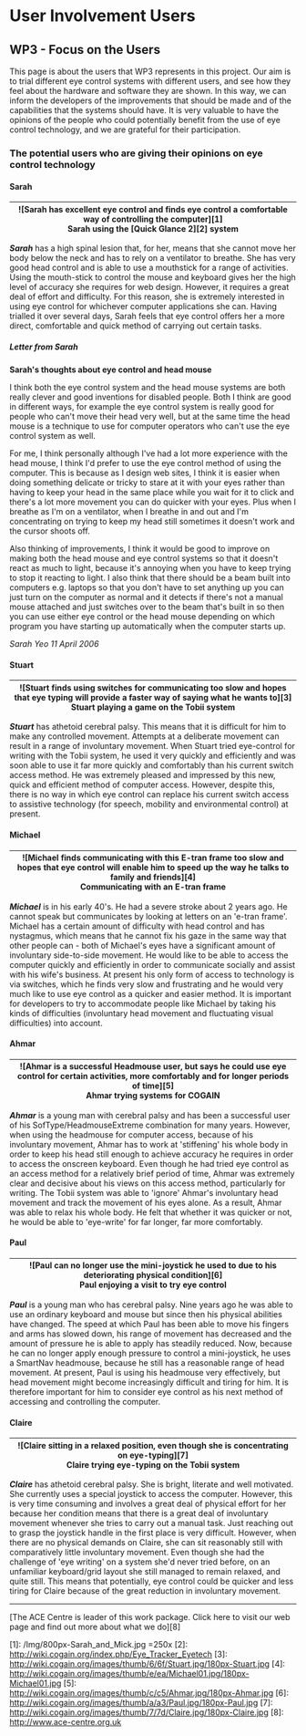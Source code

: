 # User Involvement Users

## WP3 - Focus on the Users 

This page is about the users that WP3 represents in this project. Our aim is to trial different eye control systems with different users, and see how they feel about the hardware and software they are shown. In this way, we can inform the developers of the improvements that should be made and of the capabilities that the systems should have. It is very valuable to have the opinions of the people who could potentially benefit from the use of eye control technology, and we are grateful for their participation. 

###  The potential users who are giving their opinions on eye control technology 

####  Sarah 

|<center>![Sarah has excellent eye control and finds eye control a comfortable way of controlling the computer][1] <br>Sarah using the [Quick Glance 2][2] system <br>|
|---|


  
_**Sarah**_ has a high spinal lesion that, for her, means that she cannot move her body below the neck and has to rely on a ventilator to breathe. She has very good head control and is able to use a mouthstick for a range of activities. Using the mouth-stick to control the mouse and keyboard gives her the high level of accuracy she requires for web design. However, it requires a great deal of effort and difficulty. For this reason, she is extremely interested in using eye control for whichever computer applications she can. Having trialled it over several days, Sarah feels that eye control offers her a more direct, comfortable and quick method of carrying out certain tasks. 

#####  Letter from Sarah 

**Sarah's thoughts about eye control and head mouse**

I think both the eye control system and the head mouse systems are both really clever and good inventions for disabled people. Both I think are good in different ways, for example the eye control system is really good for people who can't move their head very well, but at the same time the head mouse is a technique to use for computer operators who can't use the eye control system as well. 

For me, I think personally although I've had a lot more experience with the head mouse, I think I'd prefer to use the eye control method of using the computer. This is because as I design web sites, I think it is easier when doing something delicate or tricky to stare at it with your eyes rather than having to keep your head in the same place while you wait for it to click and there's a lot more movement you can do quicker with your eyes. Plus when I breathe as I'm on a ventilator, when I breathe in and out and I'm concentrating on trying to keep my head still sometimes it doesn't work and the cursor shoots off. 

Also thinking of improvements, I think it would be good to improve on making both the head mouse and eye control systems so that it doesn't react as much to light, because it's annoying when you have to keep trying to stop it reacting to light. I also think that there should be a beam built into computers e.g. laptops so that you don't have to set anything up you can just turn on the computer as normal and it detects if there's not a manual mouse attached and just switches over to the beam that's built in so then you can use either eye control or the head mouse depending on which program you have starting up automatically when the computer starts up. 

_Sarah Yeo 11 April 2006_

####  Stuart 

|<center>![Stuart finds using switches for communicating too slow and hopes that eye typing will provide a faster way of saying what he wants to][3] <br>Stuart playing a game on the Tobii system <br>|
|---|

_**Stuart**_ has athetoid cerebral palsy. This means that it is difficult for him to make any controlled movement. Attempts at a deliberate movement can result in a range of involuntary movement. When Stuart tried eye-control for writing with the Tobii system, he used it very quickly and efficiently and was soon able to use it far more quickly and comfortably than his current switch access method. He was extremely pleased and impressed by this new, quick and efficient method of computer access. However, despite this, there is no way in which eye control can replace his current switch access to assistive technology (for speech, mobility and environmental control) at present. 

####  Michael 

|<center>![Michael finds communicating with this E-tran frame too slow and hopes that eye control will enable him to speed up the way he talks to family and friends][4] <br>Communicating with an E-tran frame <br>|
|---|

_**Michael**_ is in his early 40's. He had a severe stroke about 2 years ago. He cannot speak but communicates by looking at letters on an 'e-tran frame'. Michael has a certain amount of difficulty with head control and has nystagmus, which means that he cannot fix his gaze in the same way that other people can - both of Michael's eyes have a significant amount of involuntary side-to-side movement. He would like to be able to access the computer quickly and efficiently in order to communicate socially and assist with his wife's business. At present his only form of access to technology is via switches, which he finds very slow and frustrating and he would very much like to use eye control as a quicker and easier method. It is important for developers to try to accommodate people like Michael by taking his kinds of difficulties (involuntary head movement and fluctuating visual difficulties) into account.  

####  Ahmar 

|<center>![Ahmar is a successful Headmouse user, but says he could use eye control for certain activities, more comfortably and for longer periods of time][5] <br>Ahmar trying systems for COGAIN<br>|
|---|

_**Ahmar**_ is a young man with cerebral palsy and has been a successful user of his SofType/HeadmouseExtreme combination for many years. However, when using the headmouse for computer access, because of his involuntary movement, Ahmar has to work at 'stiffening' his whole body in order to keep his head still enough to achieve accuracy he requires in order to access the onscreen keyboard. Even though he had tried eye control as an access method for a relatively brief period of time, Ahmar was extremely clear and decisive about his views on this access method, particularly for writing. The Tobii system was able to 'ignore' Ahmar's involuntary head movement and track the movement of his eyes alone. As a result, Ahmar was able to relax his whole body. He felt that whether it was quicker or not, he would be able to 'eye-write' for far longer, far more comfortably.  

####  Paul 


|<center>![Paul can no longer use the mini-joystick he used to due to his deteriorating physical condition][6]<br>Paul enjoying a visit to try eye control<br>|
|---|

_**Paul**_ is a young man who has cerebral palsy. Nine years ago he was able to use an ordinary keyboard and mouse but since then his physical abilities have changed. The speed at which Paul has been able to move his fingers and arms has slowed down, his range of movement has decreased and the amount of pressure he is able to apply has steadily reduced. Now, because he can no longer apply enough pressure to control a mini-joystick, he uses a SmartNav headmouse, because he still has a reasonable range of head movement. At present, Paul is using his headmouse very effectively, but head movement might become increasingly difficult and tiring for him. It is therefore important for him to consider eye control as his next method of accessing and controlling the computer.  

####  Claire 

|<center>![Claire sitting in a relaxed position, even though she is concentrating on eye-typing][7]<br>Claire trying eye-typing on the Tobii system<br>|
|---|


_**Claire**_ has athetoid cerebral palsy. She is bright, literate and well motivated. She currently uses a special joystick to access the computer. However, this is very time consuming and involves a great deal of physical effort for her because her condition means that there is a great deal of involuntary movement whenever she tries to carry out a manual task. Just reaching out to grasp the joystick handle in the first place is very difficult. However, when there are no physical demands on Claire, she can sit reasonably still with comparatively little involuntary movement. Even though she had the challenge of 'eye writing' on a system she'd never tried before, on an unfamiliar keyboard/grid layout she still managed to remain relaxed, and quite still. This means that potentially, eye control could be quicker and less tiring for Claire because of the great reduction in involuntary movement.  

* * *

[The ACE Centre is leader of this work package. Click here to visit our web page and find out more about what we do][8]

[1]: /Img/800px-Sarah_and_Mick.jpg =250x
[2]: http://wiki.cogain.org/index.php/Eye_Tracker_Eyetech
[3]: http://wiki.cogain.org/images/thumb/6/6f/Stuart.jpg/180px-Stuart.jpg
[4]: http://wiki.cogain.org/images/thumb/e/ea/Michael01.jpg/180px-Michael01.jpg
[5]: http://wiki.cogain.org/images/thumb/c/c5/Ahmar.jpg/180px-Ahmar.jpg
[6]: http://wiki.cogain.org/images/thumb/a/a3/Paul.jpg/180px-Paul.jpg
[7]: http://wiki.cogain.org/images/thumb/7/7d/Claire.jpg/180px-Claire.jpg
[8]: http://www.ace-centre.org.uk

  

<!--stackedit_data:
eyJoaXN0b3J5IjpbLTIxMzA3NjAxMiw1MDQ4NTczMjQsLTE2NT
UxMzA0MjAsMjAyODUzMjgwNiwyMDI4NTMyODA2LDE5ODk2MTU4
MTQsNjkyNjg3NzMzLDUxODExMjE5NywxNjAxOTEyNjY1XX0=
-->
